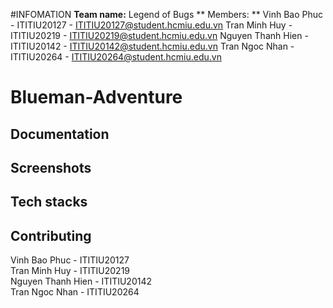 #INFOMATION
 **Team name:** Legend of Bugs
** Members: **
Vinh Bao Phuc - ITITIU20127 - ITITIU20127@student.hcmiu.edu.vn
Tran Minh Huy - ITITIU20219 - ITITIU20219@student.hcmiu.edu.vn
Nguyen Thanh Hien - ITITIU20142 - ITITIU20142@student.hcmiu.edu.vn 
Tran Ngoc Nhan - ITITIU20264 - ITITIU20264@student.hcmiu.edu.vn

# Blueman-Adventure

## Documentation
 
## Screenshots


## Tech stacks


## Contributing
Vinh Bao Phuc - ITITIU20127 
<br>
Tran Minh Huy - ITITIU20219
<br>
Nguyen Thanh Hien - ITITIU20142 
<br> 
Tran Ngoc Nhan - ITITIU20264 
